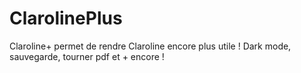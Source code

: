 # ClarolinePlus
Claroline+ permet de rendre Claroline encore plus utile ! Dark mode, sauvegarde, tourner pdf et + encore !
